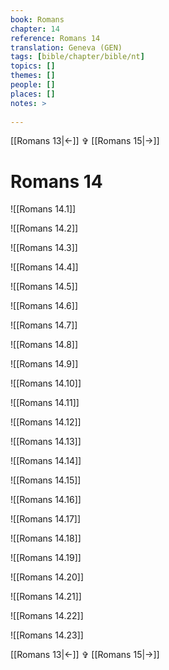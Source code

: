 ```yaml
---
book: Romans
chapter: 14
reference: Romans 14
translation: Geneva (GEN)
tags: [bible/chapter/bible/nt]
topics: []
themes: []
people: []
places: []
notes: >
  
---
```


[[Romans 13|<-]] ✞ [[Romans 15|->]]

# Romans 14

![[Romans 14.1]]

![[Romans 14.2]]

![[Romans 14.3]]

![[Romans 14.4]]

![[Romans 14.5]]

![[Romans 14.6]]

![[Romans 14.7]]

![[Romans 14.8]]

![[Romans 14.9]]

![[Romans 14.10]]

![[Romans 14.11]]

![[Romans 14.12]]

![[Romans 14.13]]

![[Romans 14.14]]

![[Romans 14.15]]

![[Romans 14.16]]

![[Romans 14.17]]

![[Romans 14.18]]

![[Romans 14.19]]

![[Romans 14.20]]

![[Romans 14.21]]

![[Romans 14.22]]

![[Romans 14.23]]

[[Romans 13|<-]] ✞ [[Romans 15|->]]

